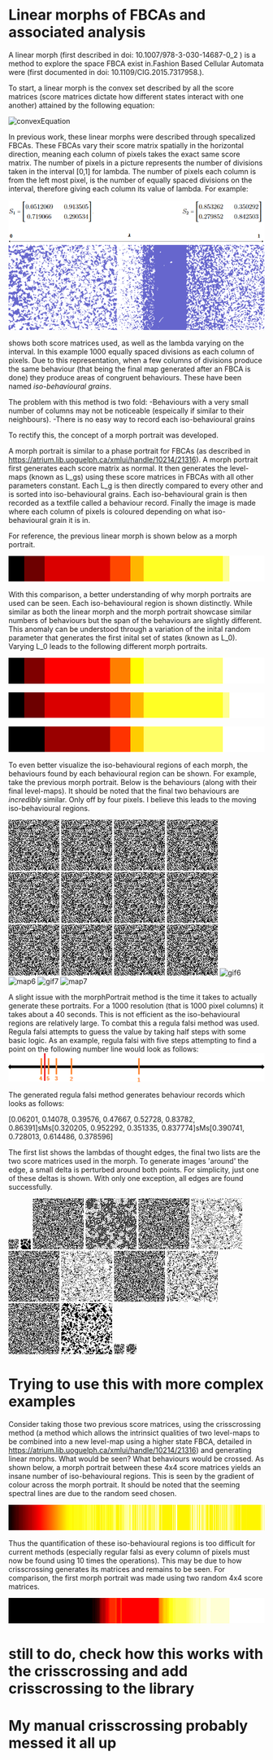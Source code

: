 # Linear morphs of FBCAs and associated analysis
A linear morph (first described in doi: 10.1007/978-3-030-14687-0_2 ) is a method to explore the space FBCA exist in.Fashion Based Cellular Automata were (first documented in 
doi: 10.1109/CIG.2015.7317958.). 

To start, a linear morph is the convex set described by all the score matrices (score matrices dictate how different states interact with one another) attained by the following equation:

![convexEquation](http://www.sciweavers.org/upload/Tex2Img_1605067020/render.png)

In previous work, these linear morphs were described through specalized FBCAs. These FBCAs vary their score matrix spatially in the horizontal direction, meaning each column of pixels takes the exact same score matrix. The number of pixels in a picture represents the number of divisions taken in the interval [0,1] for lambda. The number of pixels each column is from the left most pixel, is the number of equally spaced divisions on the interval, therefore giving each column its value of lambda. 
For example:

![linear morph](https://github.com/mkreitze/morphGrains/blob/master/linearMorph.PNG) 

shows both score matrices used, as well as the lambda varying on the interval. In this example 1000 equally spaced divisions as each column of pixels. Due to this representation, when a few columns of divisions produce the same behaviour (that being the final map generated after an FBCA is done) they produce areas of congruent behaviours. These have been named _iso-behavioural grains_.  

The problem with this method is two fold:
  -Behaviours with a very small number of columns may not be noticeable (espeically if similar to their neighbours). 
  -There is no easy way to record each iso-behavioural grains

To rectify this, the concept of a morph portrait was developed. 

A morph portrait is similar to a phase portrait for FBCAs (as described in https://atrium.lib.uoguelph.ca/xmlui/handle/10214/21316). A morph portrait first generates each score matrix as normal. It then generates the level-maps (known as L_gs) using these score matrices in FBCAs with all other parameters constant. Each L_g is then directly compared to every other and is sorted into iso-behavioural grains. Each iso-behavioural grain is then recorded as a textfile called a behaviour record. Finally the image is made where each column of pixels is coloured depending on what iso-behavioural grain it is in. 

For reference, the previous linear morph is shown below as a morph portrait. 

![morph portrait](https://github.com/mkreitze/morphGrains/blob/master/morph%20portraits%20example/phaseMorph%20of%20Two%20at%201000.png) 

With this comparison, a better understanding of why morph portraits are used can be seen. Each iso-behavioural region is shown distinctly. While similar as both the linear morph and the morph portrait showcase similar numbers of behaviours but the span of the behaviours are slightly different. This anomaly can be understood through a variation of the inital random parameter that generates the first inital set of states (known as L_0). Varying L_0 leads to the following different morph portraits. 

![morph portrait2](https://github.com/mkreitze/morphGrains/blob/master/morph%20portraits%20example/phaseMorph%20of%20Two%20at%201000%20rand(2).png) 

![morph portrait3](https://github.com/mkreitze/morphGrains/blob/master/morph%20portraits%20example/phaseMorph%20of%20Two%20at%201000%20rand(3).png) 

![morph portrait4](https://github.com/mkreitze/morphGrains/blob/master/morph%20portraits%20example/phaseMorph%20of%20Two%20at%201000%20rand(4).png)

To even better visualize the iso-behavioural regions of each morph, the behaviours found by each behavioural region can be shown. For example, take the previous morph portrait. Below is the behaviours (along with their final level-maps). It should be noted that the final two behaviours are _incredibly_ similar. Only off by four pixels. I believe this leads to the moving iso-behavioural regions.


![gif0](https://github.com/mkreitze/morphGrains/blob/master/morph%20portraits%20example/behaviour%20visualization%20pf%20phaseMorph%20Two%20at%201000%20rand(4)/0/0.gif)
![map0](https://github.com/mkreitze/morphGrains/blob/master/morph%20portraits%20example/behaviour%20visualization%20pf%20phaseMorph%20Two%20at%201000%20rand(4)/0/0.gif)
![gif1](https://github.com/mkreitze/morphGrains/blob/master/morph%20portraits%20example/behaviour%20visualization%20pf%20phaseMorph%20Two%20at%201000%20rand(4)/1/1.gif)
![map1](https://github.com/mkreitze/morphGrains/blob/master/morph%20portraits%20example/behaviour%20visualization%20pf%20phaseMorph%20Two%20at%201000%20rand(4)/1/1.gif)
![gif2](https://github.com/mkreitze/morphGrains/blob/master/morph%20portraits%20example/behaviour%20visualization%20pf%20phaseMorph%20Two%20at%201000%20rand(4)/2/2.gif)
![map2](https://github.com/mkreitze/morphGrains/blob/master/morph%20portraits%20example/behaviour%20visualization%20pf%20phaseMorph%20Two%20at%201000%20rand(4)/2/2.gif)
![gif3](https://github.com/mkreitze/morphGrains/blob/master/morph%20portraits%20example/behaviour%20visualization%20pf%20phaseMorph%20Two%20at%201000%20rand(4)/3/3.gif)
![map3](https://github.com/mkreitze/morphGrains/blob/master/morph%20portraits%20example/behaviour%20visualization%20pf%20phaseMorph%20Two%20at%201000%20rand(4)/3/3.gif)
![gif4](https://github.com/mkreitze/morphGrains/blob/master/morph%20portraits%20example/behaviour%20visualization%20pf%20phaseMorph%20Two%20at%201000%20rand(4)/4/4.gif)
![map4](https://github.com/mkreitze/morphGrains/blob/master/morph%20portraits%20example/behaviour%20visualization%20pf%20phaseMorph%20Two%20at%201000%20rand(4)/4/4.gif)
![gif5](https://github.com/mkreitze/morphGrains/blob/master/morph%20portraits%20example/behaviour%20visualization%20pf%20phaseMorph%20Two%20at%201000%20rand(4)/5/5.gif)
![map5](https://github.com/mkreitze/morphGrains/blob/master/morph%20portraits%20example/behaviour%20visualization%20pf%20phaseMorph%20Two%20at%201000%20rand(4)/5/5.gif)
![gif6](https://github.com/mkreitze/morphGrains/blob/master/morph%20portraits%20example/behaviour%20visualization%20pf%20phaseMorph%20Two%20at%201000%20rand(4)/6/6.gif)
![map6](https://github.com/mkreitze/morphGrains/blob/master/morph%20portraits%20example/behaviour%20visualization%20pf%20phaseMorph%20Two%20at%201000%20rand(4)/6/6.gif)
![gif7](https://github.com/mkreitze/morphGrains/blob/master/morph%20portraits%20example/behaviour%20visualization%20pf%20phaseMorph%20Two%20at%201000%20rand(4)/7/7.gif)
![map7](https://github.com/mkreitze/morphGrains/blob/master/morph%20portraits%20example/behaviour%20visualization%20pf%20phaseMorph%20Two%20at%201000%20rand(4)/7/7.gif)

A slight issue with the morphPortrait method is the time it takes to actually generate these portraits. For a 1000 resolution (that is 1000 pixel columns) it takes about a 40 seconds. This is not efficient as the iso-behavioural regions are relatively large. To combat this a regula falsi method was used. Regula falsi attempts to guess the value by taking half steps with some basic logic. As an example, regula falsi with five steps attempting to find a point on the following number line would look as follows:
![regula](https://github.com/mkreitze/morphGrains/blob/master/regula%20falsi%20simple%20image.png) 

The generated regula falsi method generates behaviour records which looks as follows:

[0.06201, 0.14078, 0.39576, 0.47667, 0.52728, 0.83782, 0.86391]sMs[0.320205, 0.952292, 0.351335, 0.837774]sMs[0.390741, 0.728013, 0.614486, 0.378596]

The first list shows the lambdas of thought edges, the final two lists are the two score matrices used in the morph. To generate images 'around' the edge, a small delta is perturbed around both points. For simplicity, just one of these deltas is shown. With only one exception, all edges are found successfully. 

![edge0](https://github.com/mkreitze/morphGrains/blob/master/edge%20method%20example/visExample/0/0.gif)
![edgeG0](https://github.com/mkreitze/morphGrains/blob/master/edge%20method%20example/visExample/0/0.png)
![edge1](https://github.com/mkreitze/morphGrains/blob/master/edge%20method%20example/visExample/1/1.gif)
![edgeG1](https://github.com/mkreitze/morphGrains/blob/master/edge%20method%20example/visExample/1/1.png)
![edge2](https://github.com/mkreitze/morphGrains/blob/master/edge%20method%20example/visExample/2/2.gif)
![edgeG2](https://github.com/mkreitze/morphGrains/blob/master/edge%20method%20example/visExample/2/2.png)
![edge3](https://github.com/mkreitze/morphGrains/blob/master/edge%20method%20example/visExample/3/3.gif)
![edgeG3](https://github.com/mkreitze/morphGrains/blob/master/edge%20method%20example/visExample/3/3.png)
![edge4](https://github.com/mkreitze/morphGrains/blob/master/edge%20method%20example/visExample/4/4.gif)
![edgeG4](https://github.com/mkreitze/morphGrains/blob/master/edge%20method%20example/visExample/4/4.png)
![edge5](https://github.com/mkreitze/morphGrains/blob/master/edge%20method%20example/visExample/5/5.gif)
![edgeG5](https://github.com/mkreitze/morphGrains/blob/master/edge%20method%20example/visExample/5/5.png)
![edge6](https://github.com/mkreitze/morphGrains/blob/master/edge%20method%20example/visExample/6/6.gif)
![edgeG6](https://github.com/mkreitze/morphGrains/blob/master/edge%20method%20example/visExample/6/6.png)

# Trying to use this with more complex examples

Consider taking those two previous score matrices, using the crisscrossing method (a method which allows the intrinsict qualities of two level-maps to be combined into a new level-map using a higher state FBCA, detailed in https://atrium.lib.uoguelph.ca/xmlui/handle/10214/21316) and generating linear morphs. What would be seen? What behaviours would be crossed. As shown below, a morph portrait between these 4x4 score matrices yields an insane number of iso-behavioural regions. This is seen by the gradient of colour across the morph portrait. It should be noted that the seeming spectral lines are due to the random seed chosen. 

![morph4dim](https://github.com/mkreitze/morphGrains/blob/master/morph%20portraits%20example/phaseMorph%20of%20Four%20FIXED.png)

Thus the quantification of these iso-behavioural regions is too difficult for current methods (especially regular falsi as every column of pixels must now be found using 10 times the operations). This may be due to how crisscrossing generates its matrices and remains to be seen. For comparison, the first morph portrait was made using two random 4x4 score matrices.

![morph4dim](https://github.com/mkreitze/morphGrains/blob/master/morph%20portraits%20example/phaseMorph%20of%20twoFourDimWeird.png)

# still to do, check how this works with the crisscrossing and add crisscrossing to the library
# My manual crisscrossing probably messed it all up
